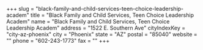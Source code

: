 +++
slug = "black-family-and-child-services-teen-choice-leadership-academ"
title = "Black Family and Child Services, Teen Choice Leadership Academ"
name = "Black Family and Child Services, Teen Choice Leadership Academ"
address = "1522 E. Southern Ave"
cityIndexKey = "city-az-phoenix"
city = "Phoenix"
state = "AZ"
postal = "85040"
website = ""
phone = "602-243-1773"
fax = ""
+++
